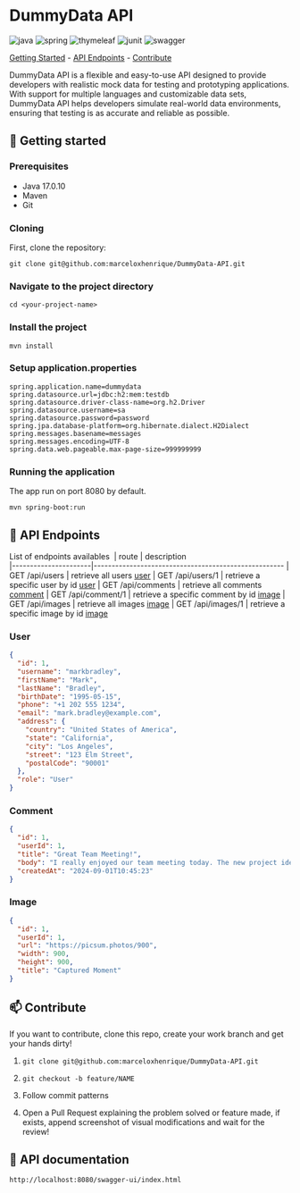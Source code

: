 [JAVA_BADGE]: https://img.shields.io/badge/java-%23ED8B00.svg?style=for-the-badge&logo=openjdk&logoColor=white
[SPRING_BADGE]: https://img.shields.io/badge/spring-%236DB33F.svg?style=for-the-badge&logo=spring&logoColor=white
[SWAGGER_BADGE]: https://img.shields.io/badge/Swagger-85EA2D?style=for-the-badge&logo=Swagger&logoColor=white&textColor=white
[JUNIT_BADGE]: https://img.shields.io/badge/Junit5-25A162?style=for-the-badge&logo=junit5&logoColor=white
[THYMELEAF_BADGE]: https://img.shields.io/badge/Thymeleaf-005F0F?style=for-the-badge&logo=Thymeleaf&logoColor=white

<h1 style="font-weight: bold;">DummyData API</h1>

![java][JAVA_BADGE]
![spring][SPRING_BADGE]
![thymeleaf][THYMELEAF_BADGE]
![junit][JUNIT_BADGE]
![swagger][SWAGGER_BADGE]

<p>
 <a href="#started">Getting Started</a> -
 <a href="#routes">API Endpoints</a> -
 <a href="#contribute">Contribute</a>
</p>

DummyData API is a flexible and easy-to-use API designed to provide developers with realistic mock data for testing and prototyping applications. With support for multiple languages and customizable data sets, DummyData API helps developers simulate real-world data environments, ensuring that testing is as accurate and reliable as possible.

<h2 id="started">🚀 Getting started</h2>

<h3>Prerequisites</h3>

- Java 17.0.10
- Maven
- Git

<h3>Cloning</h3>

First, clone the repository:

```shell
git clone git@github.com:marceloxhenrique/DummyData-API.git
```

<h3>Navigate to the project directory</h3>

```shell
cd <your-project-name>
```

<h3>Install the project</h3>

```shell
mvn install
```

<h3>Setup application.properties</h3>

```shell
spring.application.name=dummydata
spring.datasource.url=jdbc:h2:mem:testdb
spring.datasource.driver-class-name=org.h2.Driver
spring.datasource.username=sa
spring.datasource.password=password
spring.jpa.database-platform=org.hibernate.dialect.H2Dialect
spring.messages.basename=messages
spring.messages.encoding=UTF-8
spring.data.web.pageable.max-page-size=999999999
```

<h3>Running the application</h3>
<p>The app run on port 8080 by default.</p>

```shell
mvn spring-boot:run
```

<h2 id="routes">📍 API Endpoints</h2>

List of endpoints availables
​
| route | description  
|----------------------|-----------------------------------------------------
| GET /api/users | retrieve all users [user](#get-users-detail)
| GET /api/users/1 | retrieve a specific user by id [user](#get-users-detail)
| GET /api/comments | retrieve all comments [comment](#get-comments-detail)
| GET /api/comment/1 | retrieve a specific comment by id [image](#get-comments-detail)
| GET /api/images | retrieve all images [image](#get-images-detail)
| GET /api/images/1 | retrieve a specific image by id [image](#get-images-detail)

<h3 id="get-users-detail">User</h3>

```json
{
  "id": 1,
  "username": "markbradley",
  "firstName": "Mark",
  "lastName": "Bradley",
  "birthDate": "1995-05-15",
  "phone": "+1 202 555 1234",
  "email": "mark.bradley@example.com",
  "address": {
    "country": "United States of America",
    "state": "California",
    "city": "Los Angeles",
    "street": "123 Elm Street",
    "postalCode": "90001"
  },
  "role": "User"
}
```

<h3 id="get-comments-detail">Comment</h3>

```json
{
  "id": 1,
  "userId": 1,
  "title": "Great Team Meeting!",
  "body": "I really enjoyed our team meeting today. The new project ideas were fantastic, and I appreciate everyone's input.",
  "createdAt": "2024-09-01T10:45:23"
}
```

<h3 id="get-images-detail">Image</h3>

```json
{
  "id": 1,
  "userId": 1,
  "url": "https://picsum.photos/900",
  "width": 900,
  "height": 900,
  "title": "Captured Moment"
}
```

<h2 id="contribute">📫 Contribute</h2>

If you want to contribute, clone this repo, create your work branch and get your hands dirty!

1. ```shell
   git clone git@github.com:marceloxhenrique/DummyData-API.git
   ```

2. ```shell
   git checkout -b feature/NAME
   ```

3. Follow commit patterns
4. Open a Pull Request explaining the problem solved or feature made, if exists, append screenshot of visual modifications and wait for the review!

<h2>📄 API documentation </h2>

```shell
http://localhost:8080/swagger-ui/index.html
```
